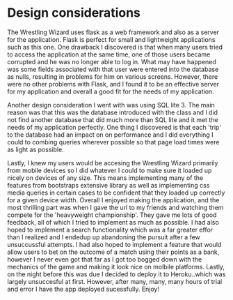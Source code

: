 # Design considerations

The Wrestling Wizard uses flask as a web framework and also as a server for the application. Flask is perfect for small and lightweight applications such as this one.
One drawback I discovered is that when many users tried to access the application at the same time, one of those users became corrupted and he was no longer able to log in.
What may have happened was some fields associated with that user were entered into the database as nulls, resulting in problems for him on various screens. However,
there were no other problems with Flask, and I found it to be an effective server for my application and overall a good fit for the needs of my application.

Another design consideration I went with was using SQL lite 3. The main reason was that this was the database introduced with the class and I did not find another
database that did much more than SQL lite and it met the needs of my application perfectly. One thing I discovered is that each 'trip' to the database had an impact on
on performance and I did everything I could to combing queries wherever possible so that page load times were as light as possible.

Lastly, I knew my users would be accesing the Wrestling Wizard primarily from mobile devices so I did whatever I could to make sure it loaded up nicely on devices of any size.
This means implementing many of the features from bootstraps extensive library as well as implementing css media queries in certain cases to be confident that they
loaded up correctly for a given device width. Overall I enjoyed making the application, and the most thrilling part was when I gave the url to my friends and watching them
compete for the 'heavyweight championship'. They gave me lots of good feedback, all of which I tried to implement as much as possible. I had also hoped to implement a search
functionality which was a far greater effor than I realized and I endedup up abandoning the pursuit after a few unsuccussful attempts. I had also hoped to implement a
feature that would allow users to bet on the outcome of a match using their points as a bank, however I never even got that far as I got too bogged down
with the mechanics of the game and making it look nice on molbile platforms. Lastly, on the night before this was due I decided to deploy it to Heroku..which was largely unsuccesful
at first. However, after many, many, many hours of trial and error I have the app deployed sucessfully. Enjoy!